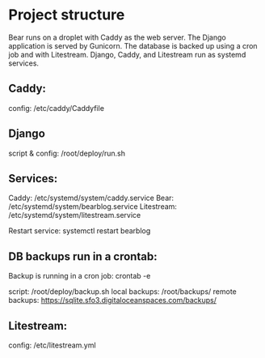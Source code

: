 # Project structure

Bear runs on a droplet with Caddy as the web server. The Django application is served by Gunicorn. The database is backed up using a cron job and with Litestream. Django, Caddy, and Litestream run as systemd services.

## Caddy:

config: /etc/caddy/Caddyfile

## Django

script & config: /root/deploy/run.sh

## Services:

Caddy: /etc/systemd/system/caddy.service
Bear: /etc/systemd/system/bearblog.service
Litestream: /etc/systemd/system/litestream.service

Restart service: systemctl restart bearblog

## DB backups run in a crontab:

Backup is running in a cron job: crontab -e
 
script: /root/deploy/backup.sh
local backups: /root/backups/
remote backups: https://sqlite.sfo3.digitaloceanspaces.com/backups/

## Litestream:

config: /etc/litestream.yml 
